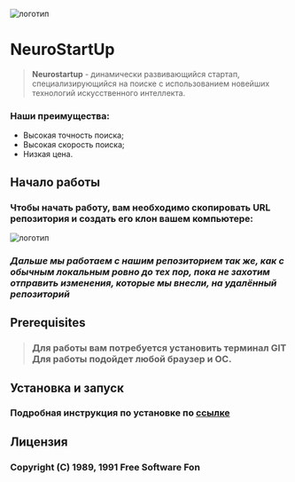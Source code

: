 ![логотип](https://i.ibb.co/M98wt0P/68747470733a2f2f692e696d6775722e636f6d2f495a4f525769492e706e67.png)
#       **NeuroStartUp**
> **Neurostartup** - динамически развивающийся стартап, специализирующийся на поиске с использованием новейших технологий искусственного интеллекта.
### **Наши преимущества:** 
* Высокая точность поиска;
* Высокая скорость поиска;
* Низкая цена.
## **Начало работы**
### Чтобы начать работу, вам необходимо скопировать URL репозитория и создать его клон вашем компьютере:
![логотип](https://i.ibb.co/h2fmQ42/2020-01-29-21-02-14.png)
### *Дальше мы работаем с нашим репозиторием так же, как с обычным локальным ровно до тех пор, пока не захотим отправить изменения, которые мы внесли, на удалённый репозиторий*
## **Prerequisites**
>### Для работы вам потребуется установить терминал GIT  Для работы подойдет любой браузер и ОС.
## **Установка и запуск**
### Подробная инструкция по установке по [ссылке](https://github.com/netology-code/guides/blob/master/git/REAMDE.md)
## **Лицензия**
### Copyright (C) 1989, 1991 Free Software Fon